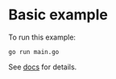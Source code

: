 # Basic example

To run this example:

```shell
go run main.go
```

See [docs](https://bun.uptrace.dev/) for details.
